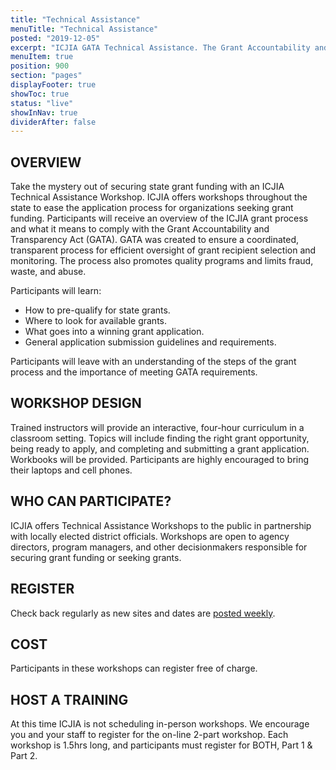 ```yaml
---
title: "Technical Assistance"
menuTitle: "Technical Assistance"
posted: "2019-12-05"
excerpt: "ICJIA GATA Technical Assistance. The Grant Accountability and Transparency Act (GATA) of 2014, 30 ILCS 708/1 et seq., increased accountability and transparency in the use of grant funds and reduced the administrative burden on state agencies and grantees through adoption of federal grant guidelines and regulations."
menuItem: true
position: 900
section: "pages"
displayFooter: true
showToc: true
status: "live"
showInNav: true
dividerAfter: false
---
```


## OVERVIEW

Take the mystery out of securing state grant funding with an ICJIA Technical Assistance Workshop. ICJIA offers workshops throughout the state to ease the application process for organizations seeking grant funding. Participants will receive an overview of the ICJIA grant process and what it means to comply with the Grant Accountability and Transparency Act (GATA). GATA was created to ensure a coordinated, transparent process for efficient oversight of grant recipient selection and monitoring. The process also promotes quality programs and limits fraud, waste, and abuse.

Participants will learn: 
* How to pre-qualify for state grants.
* Where to look for available grants.
* What goes into a winning grant application.
* General application submission guidelines and requirements. 

Participants will leave with an understanding of the steps of the grant process and the importance of meeting GATA requirements. 

## WORKSHOP DESIGN

Trained instructors will provide an interactive, four-hour curriculum in a classroom setting. Topics will include finding the right grant opportunity, being ready to apply, and completing and submitting a grant application. Workbooks will be provided. Participants are highly encouraged to bring their laptops and cell phones. 

## WHO CAN PARTICIPATE?

ICJIA offers Technical Assistance Workshops to the public in partnership with locally elected district officials. Workshops are open to agency directors, program managers, and other decisionmakers responsible for securing grant funding or seeking grants.

## REGISTER

Check back regularly as new sites and dates are [posted weekly](/registration). 

## COST

Participants in these workshops can register free of charge. 

## HOST A TRAINING

At this time ICJIA is not scheduling in-person workshops. We encourage you and your staff to register for the on-line 2-part workshop. Each workshop is 1.5hrs long, and participants must register for BOTH, Part 1 & Part 2.   

